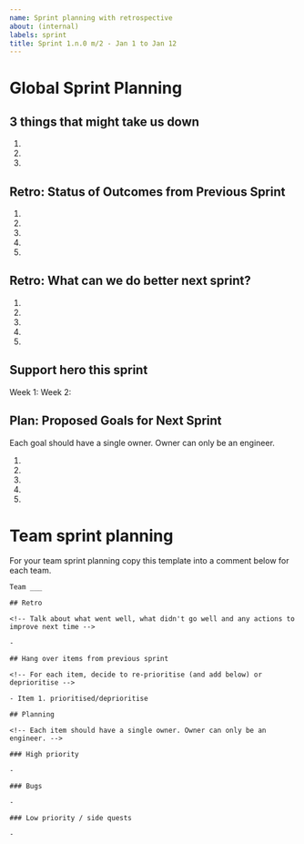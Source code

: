 ```yaml
---
name: Sprint planning with retrospective
about: (internal)
labels: sprint
title: Sprint 1.n.0 m/2 - Jan 1 to Jan 12
---
```


# Global Sprint Planning

## 3 things that might take us down

1.
2.
3.

## Retro: Status of Outcomes from Previous Sprint

1.
2.
3.
4.
5.

## Retro: What can we do better next sprint?

1.
2.
3.
4.
5.

## Support hero this sprint
<!-- https://posthog.pagerduty.com/schedules#PPLGE4G -->
Week 1: 
Week 2:

## Plan: Proposed Goals for Next Sprint 

Each goal should have a single owner. Owner can only be an engineer.

1.
2.
3.
4.
5.

# Team sprint planning

For your team sprint planning copy this template into a comment below for each team.

```
Team ___

## Retro

<!-- Talk about what went well, what didn't go well and any actions to improve next time -->

- 

## Hang over items from previous sprint

<!-- For each item, decide to re-prioritise (and add below) or deprioritise -->

- Item 1. prioritised/deprioritise

## Planning

<!-- Each item should have a single owner. Owner can only be an engineer. -->

### High priority

-

### Bugs

-

### Low priority / side quests

-

```
